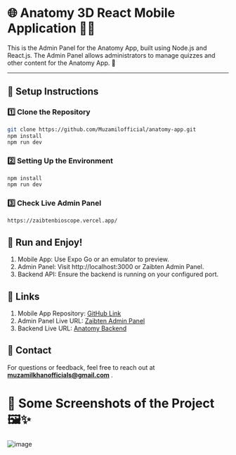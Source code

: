 # 🌐 Anatomy 3D React Mobile Application 📱✨
This is the Admin Panel for the Anatomy App, built using Node.js and React.js. The Admin Panel allows administrators to manage quizzes and other content for the Anatomy App.
🚀

---

## 🔧 Setup Instructions

### 1️⃣ Clone the Repository
```bash
git clone https://github.com/Muzamilofficial/anatomy-app.git
npm install
npm run dev
```

### 2️⃣ Setting Up the Environment
```bash
npm install
npm run dev
```

### 3️⃣ Check Live Admin Panel
```bash
https://zaibtenbioscope.vercel.app/
```

## 🚀 Run and Enjoy!
1. Mobile App: Use Expo Go or an emulator to preview.
2. Admin Panel: Visit http://localhost:3000 or Zaibten Admin Panel.
3. Backend API: Ensure the backend is running on your configured port.

## 🔗 Links
1. Mobile App Repository: [GitHub Link](https://github.com/Muzamilofficial/Anatomy-React-Mobile-Application-With-NodeJS-And-Mongo)
2. Admin Panel Live URL: [Zaibten Admin Panel](https://zaibtenbioscope.vercel.app/)
3. Backend Live URL: [Anatomy Backend](https://anatomy-two.vercel.app/)

## 📧 Contact
For questions or feedback, feel free to reach out at **muzamilkhanofficials@gmail.com**
.
# 📸 Some Screenshots of the Project 🖼️✨
![image](https://github.com/user-attachments/assets/dbb346a2-9847-4ea2-b666-e3309045588e)







